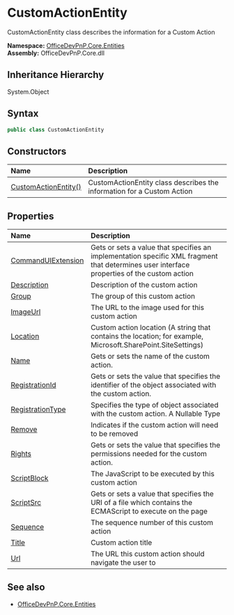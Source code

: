 # CustomActionEntity
CustomActionEntity class describes the information for a Custom Action  

**Namespace:** [OfficeDevPnP.Core.Entities](OfficeDevPnP.Core.Entities.md)  
**Assembly:** OfficeDevPnP.Core.dll  
## Inheritance Hierarchy
System.Object  

## Syntax
```C#
public class CustomActionEntity
```
## Constructors
|**Name**|**Description**|
|:-----|:-----|
| [CustomActionEntity()](OfficeDevPnP.Core.Entities.CustomActionEntity.ctor1.md) |  CustomActionEntity class describes the information for a Custom Action 
## Properties
|**Name**|**Description**|
|:-----|:-----|
| [CommandUIExtension](OfficeDevPnP.Core.Entities.CustomActionEntity.CommandUIExtension.md) | Gets or sets a value that specifies an implementation specific XML fragment that determines user interface properties of the custom action
| [Description](OfficeDevPnP.Core.Entities.CustomActionEntity.Description.md) | Description of the custom action
| [Group](OfficeDevPnP.Core.Entities.CustomActionEntity.Group.md) | The group of this custom action
| [ImageUrl](OfficeDevPnP.Core.Entities.CustomActionEntity.ImageUrl.md) | The URL to the image used for this custom action
| [Location](OfficeDevPnP.Core.Entities.CustomActionEntity.Location.md) | Custom action location (A string that contains the location; for example, Microsoft.SharePoint.SiteSettings)
| [Name](OfficeDevPnP.Core.Entities.CustomActionEntity.Name.md) | Gets or sets the name of the custom action.
| [RegistrationId](OfficeDevPnP.Core.Entities.CustomActionEntity.RegistrationId.md) | Gets or sets the value that specifies the identifier of the object associated with the custom action.
| [RegistrationType](OfficeDevPnP.Core.Entities.CustomActionEntity.RegistrationType.md) | Specifies the type of object associated with the custom action. A Nullable Type
| [Remove](OfficeDevPnP.Core.Entities.CustomActionEntity.Remove.md) | Indicates if the custom action will need to be removed
| [Rights](OfficeDevPnP.Core.Entities.CustomActionEntity.Rights.md) | Gets or sets the value that specifies the permissions needed for the custom action.
| [ScriptBlock](OfficeDevPnP.Core.Entities.CustomActionEntity.ScriptBlock.md) | The JavaScript to be executed by this custom action
| [ScriptSrc](OfficeDevPnP.Core.Entities.CustomActionEntity.ScriptSrc.md) | Gets or sets a value that specifies the URI of a file which contains the ECMAScript to execute on the page
| [Sequence](OfficeDevPnP.Core.Entities.CustomActionEntity.Sequence.md) | The sequence number of this custom action
| [Title](OfficeDevPnP.Core.Entities.CustomActionEntity.Title.md) | Custom action title
| [Url](OfficeDevPnP.Core.Entities.CustomActionEntity.Url.md) | The URL this custom action should navigate the user to
## See also
- [OfficeDevPnP.Core.Entities](OfficeDevPnP.Core.Entities.md)
